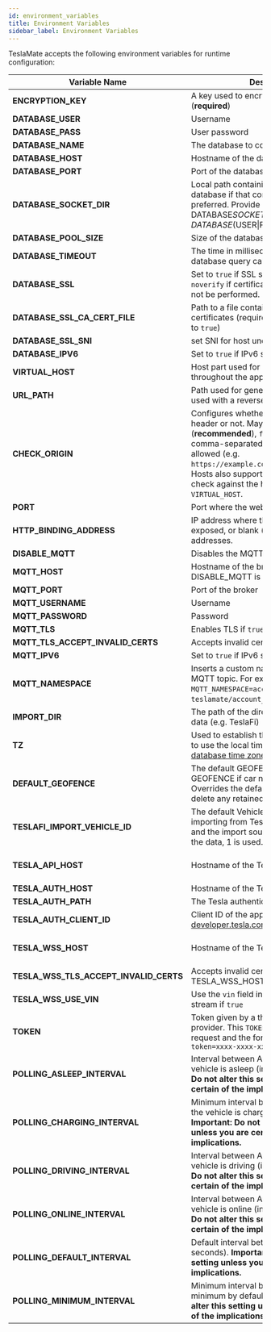 ```yaml
---
id: environment_variables
title: Environment Variables
sidebar_label: Environment Variables
---
```


TeslaMate accepts the following environment variables for runtime configuration:

| Variable Name                          | Description                                                                                                                                                                                                                                                                                                      | Default Value                                                                               |
| -------------------------------------- | ---------------------------------------------------------------------------------------------------------------------------------------------------------------------------------------------------------------------------------------------------------------------------------------------------------------- | ------------------------------------------------------------------------------------------- |
| **ENCRYPTION_KEY**                     | A key used to encrypt the Tesla API tokens (**required**)                                                                                                                                                                                                                                                        |                                                                                             |
| **DATABASE_USER**                      | Username                                                                                                                                                                                                                                                                                                         |                                                                                             |
| **DATABASE_PASS**                      | User password                                                                                                                                                                                                                                                                                                    |                                                                                             |
| **DATABASE_NAME**                      | The database to connect to                                                                                                                                                                                                                                                                                       |                                                                                             |
| **DATABASE_HOST**                      | Hostname of the database server                                                                                                                                                                                                                                                                                  |                                                                                             |
| **DATABASE_PORT**                      | Port of the database server                                                                                                                                                                                                                                                                                      | 5432                                                                                        |
| **DATABASE_SOCKET_DIR**                | Local path containing UNIX socket for database if that connection mechanic is preferred. Provide one of DATABASE*SOCKET_DIR and DATABASE*(USER\|PASS\|HOST\|PORT)                                                                                                                                                |                                                                                             |
| **DATABASE_POOL_SIZE**                 | Size of the database connection pool                                                                                                                                                                                                                                                                             | 10                                                                                          |
| **DATABASE_TIMEOUT**                   | The time in milliseconds to wait for database query calls to finish                                                                                                                                                                                                                                              | 60000                                                                                       |
| **DATABASE_SSL**                       | Set to `true` if SSL should be enabled or `noverify` if certificate verification should not be performed.                                                                                                                                                                                                        | false                                                                                       |
| **DATABASE_SSL_CA_CERT_FILE**          | Path to a file containing PEM-encoded CA certificates (required if `DATABASE_SSL` is set to `true`)                                                                                                                                                                                                              |                                                                                             |
| **DATABASE_SSL_SNI**                   | set SNI for host undel ssl mode                                                                                                                                                                                                                                                                                  |                                                                                             |
| **DATABASE_IPV6**                      | Set to `true` if IPv6 should be used                                                                                                                                                                                                                                                                             | false                                                                                       |
| **VIRTUAL_HOST**                       | Host part used for generating URLs throughout the app                                                                                                                                                                                                                                                            | localhost                                                                                   |
| **URL_PATH**                           | Path used for generating URLs (can be used with a reverse proxy)                                                                                                                                                                                                                                                 | /                                                                                           |
| **CHECK_ORIGIN**                       | Configures whether to check the origin header or not. May be `true` (**recommended**), `false` (_default_) or a comma-separated list of hosts that are allowed (e.g. `https://example.com,//another.com:8080`). Hosts also support wildcards. If `true`, it will check against the host value in `VIRTUAL_HOST`. | false                                                                                       |
| **PORT**                               | Port where the web interface is exposed                                                                                                                                                                                                                                                                          | 4000                                                                                        |
| **HTTP_BINDING_ADDRESS**               | IP address where the web interface is exposed, or blank (_default_) meaning all addresses.                                                                                                                                                                                                                       |                                                                                             |
| **DISABLE_MQTT**                       | Disables the MQTT feature if `true`                                                                                                                                                                                                                                                                              | false                                                                                       |
| **MQTT_HOST**                          | Hostname of the broker (**required** unless DISABLE_MQTT is `true`)                                                                                                                                                                                                                                              |                                                                                             |
| **MQTT_PORT**                          | Port of the broker                                                                                                                                                                                                                                                                                               | 1883 (8883 for MQTT over TLS)                                                               |
| **MQTT_USERNAME**                      | Username                                                                                                                                                                                                                                                                                                         |                                                                                             |
| **MQTT_PASSWORD**                      | Password                                                                                                                                                                                                                                                                                                         |                                                                                             |
| **MQTT_TLS**                           | Enables TLS if `true`                                                                                                                                                                                                                                                                                            | false                                                                                       |
| **MQTT_TLS_ACCEPT_INVALID_CERTS**      | Accepts invalid certificates if `true`                                                                                                                                                                                                                                                                           | false                                                                                       |
| **MQTT_IPV6**                          | Set to `true` if IPv6 should be used                                                                                                                                                                                                                                                                             | false                                                                                       |
| **MQTT_NAMESPACE**                     | Inserts a custom namespace into the MQTT topic. For example, with `MQTT_NAMESPACE=account_0`: `teslamate/account_0/cars/$car_id/state`.                                                                                                                                                                          |                                                                                             |
| **IMPORT_DIR**                         | The path of the directory for the import of data (e.g. TeslaFi)                                                                                                                                                                                                                                                  | ./import                                                                                    |
| **TZ**                                 | Used to establish the local time zone, e.g. to use the local time in logs. See [List of tz database time zones](https://en.wikipedia.org/wiki/List_of_tz_database_time_zones).                                                                                                                                   |                                                                                             |
| **DEFAULT_GEOFENCE**                   | The default GEOFENCE to send via GEOFENCE if car not in geofence. Overrides the default of "" which will delete any retained value.                                                                                                                                                                              | "" (no quotes)                                                                              |
| **TESLAFI_IMPORT_VEHICLE_ID**          | The default Vehicle ID used when importing from TeslaFi. If it is not defined and the import source does not contain the data, 1 is used.                                                                                                                                                                        |                                                                                             |
| **TESLA_API_HOST**                     | Hostname of the Tesla API                                                                                                                                                                                                                                                                                        | <https://owner-api.teslamotors.com> (or for chinese: <https://owner-api.vn.cloud.tesla.cn>) |
| **TESLA_AUTH_HOST**                    | Hostname of the Tesla authentication API                                                                                                                                                                                                                                                                         | <https://auth.tesla.com>                                                                    |
| **TESLA_AUTH_PATH**                    | The Tesla authentication path                                                                                                                                                                                                                                                                                    | /oauth2/v3                                                                                  |
| **TESLA_AUTH_CLIENT_ID**               | Client ID of the application registered on [developer.tesla.com](https://developer.tesla.com)                                                                                                                                                                                                                    | ownerapi                                                                                    |
| **TESLA_WSS_HOST**                     | Hostname of the Tesla streaming                                                                                                                                                                                                                                                                                  | wss://streaming.vn.teslamotors.com (or for chinese: wss://streaming.vn.cloud.tesla.cn)      |
| **TESLA_WSS_TLS_ACCEPT_INVALID_CERTS** | Accepts invalid certificates on TESLA_WSS_HOST if `true`                                                                                                                                                                                                                                                         |                                                                                             |
| **TESLA_WSS_USE_VIN**                  | Use the `vin` field instead of `vid` to connect stream if `true`                                                                                                                                                                                                                                                 |                                                                                             |
| **TOKEN**                              | Token given by a third party Tesla API provider. This `TOKEN` is added to each API request and the format must be `?token=xxxx-xxxx-xxxx`                                                                                                                                                                        |                                                                                             |
| **POLLING_ASLEEP_INTERVAL**            | Interval between API fetch when the vehicle is asleep (in seconds). **Important: Do not alter this setting unless you are certain of the implications.**                                                                                                                                                         | 30                                                                                          |
| **POLLING_CHARGING_INTERVAL**          | Minimum interval between API fetch when the vehicle is charging (in seconds). **Important: Do not alter this setting unless you are certain of the implications.**                                                                                                                                               | 5                                                                                           |
| **POLLING_DRIVING_INTERVAL**           | Interval between API fetch when the vehicle is driving (in seconds). **Important: Do not alter this setting unless you are certain of the implications.**                                                                                                                                                        | 2.5                                                                                         |
| **POLLING_ONLINE_INTERVAL**            | Interval between API fetch when the vehicle is online (in seconds). **Important: Do not alter this setting unless you are certain of the implications.**                                                                                                                                                         | 60                                                                                          |
| **POLLING_DEFAULT_INTERVAL**           | Default interval between API fetch (in seconds). **Important: Do not alter this setting unless you are certain of the implications.**                                                                                                                                                                            | 15                                                                                          |
| **POLLING_MINIMUM_INTERVAL**           | Minimum interval between API fetch. No minimum by default. **Important: Do not alter this setting unless you are certain of the implications.**                                                                                                                                                                  | 0                                                                                           |
